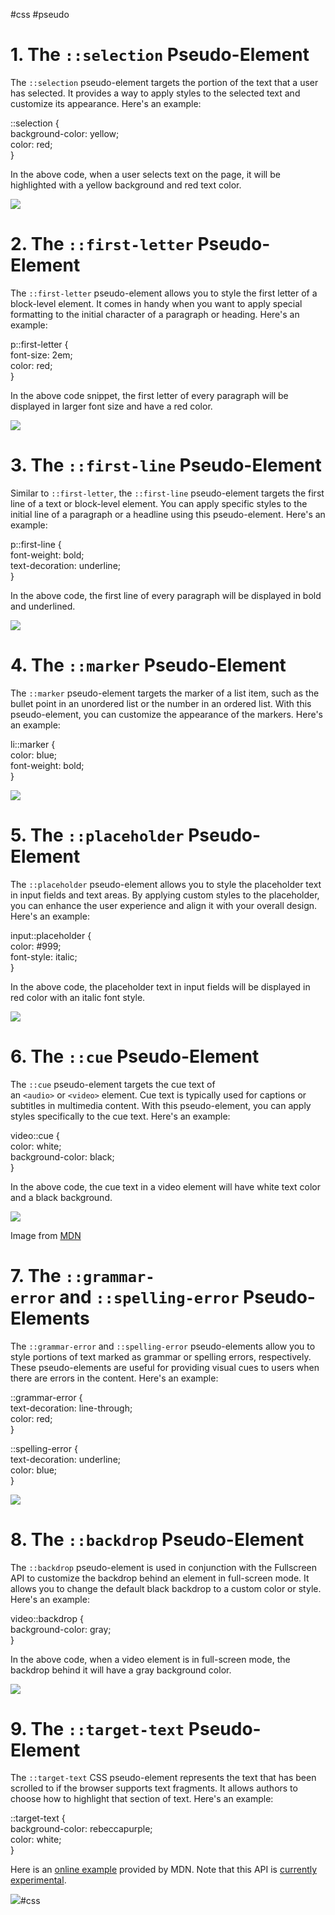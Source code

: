 #css #pseudo

# 1. The `::selection` Pseudo-Element

The `::selection` pseudo-element targets the portion of the text that a user has selected. It provides a way to apply styles to the selected text and customize its appearance. Here's an example:

::selection {  
  background-color: yellow;  
  color: red;  
}

In the above code, when a user selects text on the page, it will be highlighted with a yellow background and red text color.

![](https://miro.medium.com/v2/resize:fit:700/1*TSJXfdbSVVtI8h7VSS8_wg.png)

# 2. The `::first-letter` Pseudo-Element

The `::first-letter` pseudo-element allows you to style the first letter of a block-level element. It comes in handy when you want to apply special formatting to the initial character of a paragraph or heading. Here's an example:

p::first-letter {  
  font-size: 2em;  
  color: red;  
}

In the above code snippet, the first letter of every paragraph will be displayed in larger font size and have a red color.

![](https://miro.medium.com/v2/resize:fit:700/1*E2SWTzGIpnoq6l-mXWYxoA.png)

# 3. The `::first-line` Pseudo-Element

Similar to `::first-letter`, the `::first-line` pseudo-element targets the first line of a text or block-level element. You can apply specific styles to the initial line of a paragraph or a headline using this pseudo-element. Here's an example:

p::first-line {  
  font-weight: bold;  
  text-decoration: underline;  
}

In the above code, the first line of every paragraph will be displayed in bold and underlined.

![](https://miro.medium.com/v2/resize:fit:610/1*0ElvvuuiltWxkX3rBWrJCg.png)

# 4. The `::marker` Pseudo-Element

The `::marker` pseudo-element targets the marker of a list item, such as the bullet point in an unordered list or the number in an ordered list. With this pseudo-element, you can customize the appearance of the markers. Here's an example:

li::marker {  
  color: blue;  
  font-weight: bold;  
}

![](https://miro.medium.com/v2/resize:fit:600/1*kf1Hz_RfG2piVBp1XRFCQw.png)

# 5. The `::placeholder` Pseudo-Element

The `::placeholder` pseudo-element allows you to style the placeholder text in input fields and text areas. By applying custom styles to the placeholder, you can enhance the user experience and align it with your overall design. Here's an example:

input::placeholder {  
  color: #999;  
  font-style: italic;  
}

In the above code, the placeholder text in input fields will be displayed in red color with an italic font style.

![](https://miro.medium.com/v2/resize:fit:423/1*GYZOoTFg8A8zg1UpCp_KKQ.png)

# 6. The `::cue` Pseudo-Element

The `::cue` pseudo-element targets the cue text of an `<audio>` or `<video>` element. Cue text is typically used for captions or subtitles in multimedia content. With this pseudo-element, you can apply styles specifically to the cue text. Here's an example:

video::cue {  
  color: white;  
  background-color: black;  
}

In the above code, the cue text in a video element will have white text color and a black background.

![](https://miro.medium.com/v2/resize:fit:700/1*pME1DeGOrxDcl0Cs1Wd53w.png)

Image from [MDN](https://developer.mozilla.org/en-US/docs/Web/CSS/::cue)

# 7. The `::grammar-error` and `::spelling-error` Pseudo-Elements

The `::grammar-error` and `::spelling-error` pseudo-elements allow you to style portions of text marked as grammar or spelling errors, respectively. These pseudo-elements are useful for providing visual cues to users when there are errors in the content. Here's an example:

::grammar-error {  
  text-decoration: line-through;  
  color: red;  
}  
  
::spelling-error {  
  text-decoration: underline;  
  color: blue;  
}

![](https://miro.medium.com/v2/resize:fit:563/1*-FvqP1TU1LVCKSdp17bZVw.png)

# 8. The `::backdrop` Pseudo-Element

The `::backdrop` pseudo-element is used in conjunction with the Fullscreen API to customize the backdrop behind an element in full-screen mode. It allows you to change the default black backdrop to a custom color or style. Here's an example:

video::backdrop {  
  background-color: gray;  
}

In the above code, when a video element is in full-screen mode, the backdrop behind it will have a gray background color.

![](https://miro.medium.com/v2/resize:fit:700/1*Jz1S0jXVdbaHOwjjQ5KPJA.png)

# 9. The `::target-text` Pseudo-Element

The `::target-text` CSS pseudo-element represents the text that has been scrolled to if the browser supports text fragments. It allows authors to choose how to highlight that section of text. Here's an example:

::target-text {  
  background-color: rebeccapurple;  
  color: white;  
}

Here is an [online example](https://mdn.github.io/css-examples/target-text/index.html#:~:text=From%20the%20foregoing%20remarks%20we%20may%20gather%20an%20idea%20of%20the%20importance) provided by MDN. Note that this API is [currently experimental](https://caniuse.com/mdn-css_selectors_target-text).

![](https://miro.medium.com/v2/resize:fit:700/1*416jfJSVElwXwTx_r_GlUg.png)#css